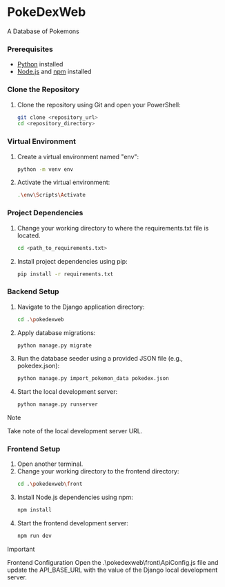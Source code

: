 # PokeDexWeb
 A Database of Pokemons


### Prerequisites
- [Python](https://www.python.org/) installed
- [Node.js](https://nodejs.org/) and [npm](https://www.npmjs.com/) installed

### Clone the Repository
1. Clone the repository using Git and open your PowerShell:
   ```bash
   git clone <repository_url>
   cd <repository_directory>
### Virtual Environment
1. Create a virtual environment named "env":
   ```bash
   python -m venv env
2. Activate the virtual environment:
    ```bash
   .\env\Scripts\Activate
### Project Dependencies
1. Change your working directory to where the requirements.txt file is located.
    ```bash
    cd <path_to_requirements.txt>
2. Install project dependencies using pip:
    ```bash
    pip install -r requirements.txt
### Backend Setup
1. Navigate to the Django application directory:
    ```bash
    cd .\pokedexweb
2. Apply database migrations:
    ```bash
    python manage.py migrate
3. Run the database seeder using a provided JSON file (e.g., pokedex.json):
    ```bash
    python manage.py import_pokemon_data pokedex.json
4. Start the local development server:
    ```bash
    python manage.py runserver
> [!NOTE] 
> Take note of the local development server URL.
### Frontend Setup
1. Open another terminal.
2. Change your working directory to the frontend directory:
    ```bash
    cd .\pokedexweb\front
3. Install Node.js dependencies using npm:
    ```bash
    npm install
4. Start the frontend development server:
    ```bash
    npm run dev

> [!IMPORTANT]
> Frontend Configuration
> Open the .\pokedexweb\front\ApiConfig.js file and update the API_BASE_URL with the value of the Django local development server.
